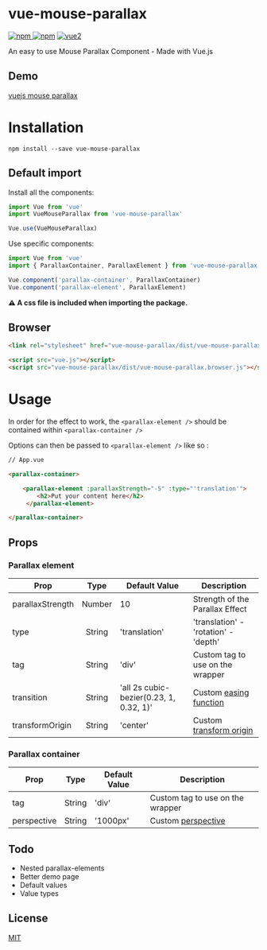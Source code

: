 # vue-mouse-parallax

[![npm](https://img.shields.io/npm/v/vue-mouse-parallax.svg) ![npm](https://img.shields.io/npm/dm/vue-mouse-parallax.svg)](https://www.npmjs.com/package/vue-mouse-parallax)
[![vue2](https://img.shields.io/badge/vue-2.x-brightgreen.svg)](https://vuejs.org/)

An easy to use Mouse Parallax Component - Made with Vue.js

## Demo

[vuejs mouse parallax](https://aminerman.com/playground/vuejs-mouse-parallax/)


# Installation

```
npm install --save vue-mouse-parallax
```

## Default import

Install all the components:

```javascript
import Vue from 'vue'
import VueMouseParallax from 'vue-mouse-parallax'

Vue.use(VueMouseParallax)
```

Use specific components:

```javascript
import Vue from 'vue'
import { ParallaxContainer, ParallaxElement } from 'vue-mouse-parallax'

Vue.component('parallax-container', ParallaxContainer)
Vue.component('parallax-element', ParallaxElement)
```

**⚠️ A css file is included when importing the package.**

## Browser

```html
<link rel="stylesheet" href="vue-mouse-parallax/dist/vue-mouse-parallax.css"/>

<script src="vue.js"></script>
<script src="vue-mouse-parallax/dist/vue-mouse-parallax.browser.js"></script>
```


# Usage

In order for the effect to work, the `<parallax-element />` should be contained within `<parallax-container />`

Options can then be passed to `<parallax-element />` like so :

```html
// App.vue

<parallax-container>

    <parallax-element :parallaxStrength="-5" :type="'translation'">
        <h2>Put your content here</h2>
     </parallax-element>

</parallax-container>
```

## Props

### Parallax element

| Prop   |      Type      |  Default Value | Description
|----------|:-------------:|------|------|
| parallaxStrength |  Number | 10 | Strength of the Parallax Effect |
| type |  String   | 'translation' | 'translation' - 'rotation' - 'depth' |
| tag |  String   | 'div' | Custom tag to use on the wrapper |
| transition |  String   | 'all 2s cubic-bezier(0.23, 1, 0.32, 1)' | Custom [easing function](https://developer.mozilla.org/en-US/docs/Web/CSS/transition) |
| transformOrigin |  String   | 'center' | Custom [transform origin](https://developer.mozilla.org/en-US/docs/Web/CSS/transform-origin) |

### Parallax container

| Prop   |      Type      |  Default Value | Description
|----------|:-------------:|------|------|
| tag |  String   | 'div' | Custom tag to use on the wrapper |
| perspective |  String   | '1000px' | Custom [perspective](https://developer.mozilla.org/en-US/docs/Web/CSS/perspective) |

## Todo

- Nested parallax-elements
- Better demo page
- Default values
- Value types


## License

[MIT](http://opensource.org/licenses/MIT)
